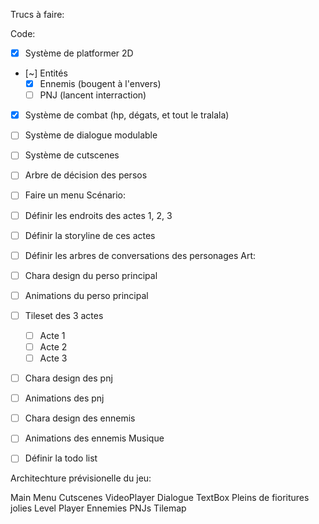 
Trucs à faire:

Code:
- [x] Système de platformer 2D
- [~] Entités
	- [x] Ennemis (bougent à l'envers)
	- [ ] PNJ (lancent interraction)
- [x] Système de combat (hp, dégats, et tout le tralala)
- [ ] Système de dialogue modulable
- [ ] Système de cutscenes
- [ ] Arbre de décision des persos
- [ ] Faire un menu
Scénario:
- [ ] Définir les endroits des actes 1, 2, 3
- [ ] Définir la storyline de ces actes
- [ ] Définir les arbres de conversations des personages
Art:
- [ ] Chara design du perso principal
- [ ] Animations du perso principal
- [ ] Tileset des 3 actes
	- [ ] Acte 1
	- [ ] Acte 2
	- [ ] Acte 3
- [ ] Chara design des pnj
- [ ] Animations des pnj
- [ ] Chara design des ennemis
- [ ] Animations des ennemis
Musique
- [ ] Définir la todo list


Architechture prévisionelle du jeu:

Main
	Menu
	Cutscenes
		VideoPlayer
	Dialogue
		TextBox
		Pleins de fioritures jolies
	Level
		Player
		Ennemies
		PNJs
		Tilemap
